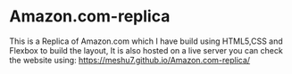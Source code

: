 # Amazon.com-replica

This is a Replica of Amazon.com which I have build using HTML5,CSS and Flexbox to build the layout,
It is also hosted on a live server you can check the website using: https://meshu7.github.io/Amazon.com-replica/
